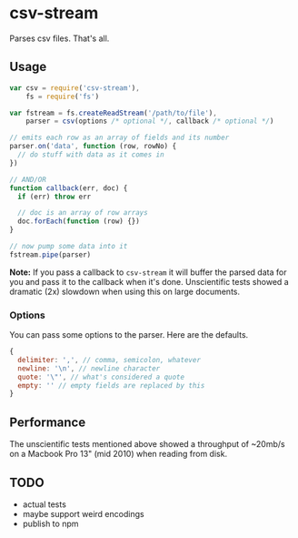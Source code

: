 csv-stream
===

Parses csv files. That's all.

## Usage

```javascript
var csv = require('csv-stream'),
    fs = require('fs')

var fstream = fs.createReadStream('/path/to/file'),
    parser = csv(options /* optional */, callback /* optional */)

// emits each row as an array of fields and its number
parser.on('data', function (row, rowNo) {
  // do stuff with data as it comes in
})

// AND/OR
function callback(err, doc) {
  if (err) throw err

  // doc is an array of row arrays
  doc.forEach(function (row) {})
}

// now pump some data into it
fstream.pipe(parser)

```
__Note:__ If you pass a callback to ```csv-stream``` it will buffer the parsed data for you and pass it to the callback when it's done. Unscientific tests showed a dramatic (2x) slowdown when using this on large documents.

### Options

You can pass some options to the parser. Here are the defaults.

```javascript
{
  delimiter: ',', // comma, semicolon, whatever
  newline: '\n', // newline character
  quote: '\"', // what's considered a quote
  empty: '' // empty fields are replaced by this
}
```

## Performance

The unscientific tests mentioned above showed a throughput of ~20mb/s on a Macbook Pro 13" (mid 2010) when reading from disk.

## TODO

- actual tests
- maybe support weird encodings
- publish to npm
